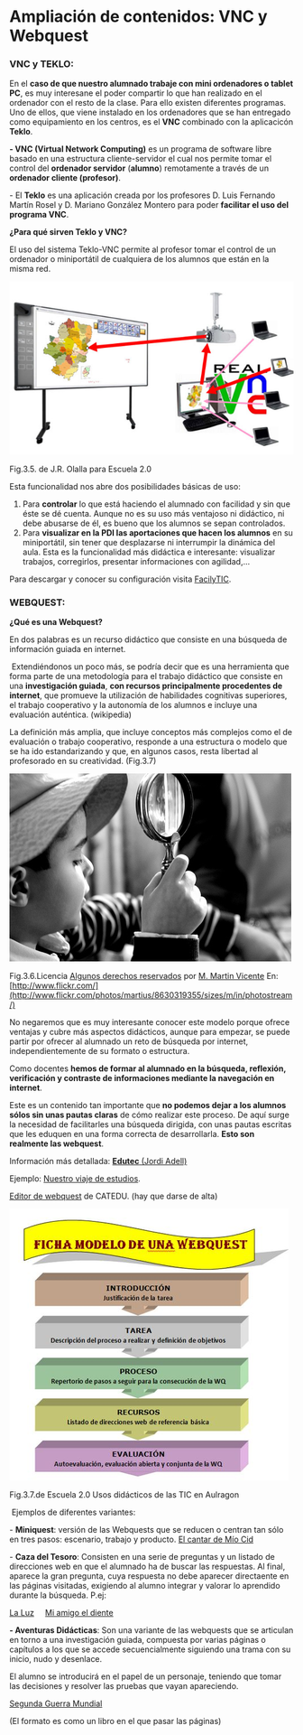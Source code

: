 # Ampliación de contenidos: VNC y Webquest

### VNC y TEKLO:

En el **caso de que nuestro alumnado trabaje con mini ordenadores o tablet PC**, es muy interesane el poder compartir lo que han realizado en el ordenador con el resto de la clase. Para ello existen diferentes programas. Uno de ellos, que viene instalado en los ordenadores que se han entregado como equipamiento en los centros, es el **VNC** combinado con la aplicacicón **Teklo**.

**\- VNC (Virtual Network Computing)** es un programa de software libre basado en una estructura cliente-servidor el cual nos permite tomar el control del **ordenador servidor** (**alumno**) remotamente a través de un **ordenador cliente (profesor)**.

\- El **Teklo** es una aplicación creada por los profesores D. Luis Fernando Martín Rosel y D. Mariano González Montero para poder **facilitar el uso del programa VNC**.

**¿Para qué sirven Teklo y VNC?**

El uso del sistema Teklo-VNC permite al profesor tomar el control de un ordenador o miniportátil de cualquiera de los alumnos que están en la misma red.


![vnc](img/vnc.jpg)


Fig.3.5. de J.R. Olalla para Escuela 2.0

Esta funcionalidad nos abre dos posibilidades básicas de uso:

1.  Para **controlar** lo que está haciendo el alumnado con facilidad y sin que éste se dé cuenta. Aunque no es su uso más ventajoso ni didáctico, ni debe abusarse de él, es bueno que los alumnos se sepan controlados.
2.  Para **visualizar en la PDI las aportaciones que hacen los alumnos** en su miniportátil, sin tener que desplazarse ni interrumpir la dinámica del aula. Esta es la funcionalidad más didáctica e interesante: visualizar trabajos, corregirlos, presentar informaciones con agilidad,...

Para descargar y conocer su configuración visita [FacilyTIC](http://www.catedu.es/facilytic/2013/04/30/control-del-aula/).

### WEBQUEST:

**¿Qué es una Webquest?**

En dos palabras es un recurso didáctico que consiste en una búsqueda de información guiada en internet.

 Extendiéndonos un poco más, se podría decir que es una herramienta que forma parte de una metodología para el trabajo didáctico que consiste en una **investigación guiada**, **con recursos principalmente procedentes de internet**, que promueve la utilización de habilidades cognitivas superiores, el trabajo cooperativo y la autonomía de los alumnos e incluye una evaluación auténtica. (wikipedia)

La definición más amplia, que incluye conceptos más complejos como el de evaluación o trabajo cooperativo, responde a una estructura o modelo que se ha ido estandarizando y que, en algunos casos, resta libertad al profesorado en su creatividad. (Fig.3.7)


![webquest](img/webquest.jpg)


Fig.3.6.Licencia [Algunos derechos reservados](http://creativecommons.org/licenses/by/2.0/ "Attribution License") por [M. Martin Vicente](http://www.flickr.com/photos/martius/) En: [http://www.flickr.com/](http://www.flickr.com/photos/martius/8630319355/sizes/m/in/photostream/)

No negaremos que es muy interesante conocer este modelo porque ofrece ventajas y cubre más aspectos didácticos, aunque para empezar, se puede partir por ofrecer al alumnado un reto de búsqueda por internet, independientemente de su formato o estructura.

Como docentes **hemos de formar al alumnado en la búsqueda, reflexión, verificación y contraste de informaciones mediante la navegación en internet**. 

Este es un contenido tan importante que **no podemos dejar a los alumnos sólos sin unas pautas claras** de cómo realizar este proceso. De aquí surge la necesidad de facilitarles una búsqueda dirigida, con unas pautas escritas que les eduquen en una forma correcta de desarrollarla. **Esto son realmente las webquest**.

Información más detallada: [**Edutec** (Jordi Adell)](http://www.uib.es/depart/gte/edutec-e/revelec17/adell_16a.htm)

Ejemplo: [Nuestro viaje de estudios](http://catedu.es/crear_wq/wq/home/2060/).

[Editor de webquest](http://catedu.es/crear_wq/z_usuarios/ingreso_usuarios.php) de CATEDU. (hay que darse de alta)


![webquest1](img/webquest1.JPG)


Fig.3.7.de Escuela 2.0 Usos didácticos de las TIC en Aulragon

 Ejemplos de diferentes variantes:

\- **Miniquest**: versión de las Webquests que se reducen o centran tan sólo en tres pasos: escenario, trabajo y producto. [El cantar de Mío Cid](http://www.juntadeandalucia.es/averroes/sanwalabonso/wqyct/mq_elcidcampeador/trabajo.htm)

\- **Caza del Tesoro**: Consisten en una serie de preguntas y un listado de direcciones web en que el alumnado ha de buscar las respuestas. Al final, aparece la gran pregunta, cuya respuesta no debe aparecer directaente en las páginas visitadas, exigiendo al alumno integrar y valorar lo aprendido durante la búsqueda. P.ej:

[La Luz](http://www.aula21.net/cazas/cazasaula21/la_luz.html)     [Mi amigo el diente](http://perso.wanadoo.es/alhero/mipag/cazas/a_dientes/noabrir.html)

**\- Aventuras Didácticas**: Son una variante de las webquests que se articulan en torno a una investigación guiada, compuesta por varias páginas o capítulos a los que se accede secuencialmente siguiendo una trama con su inicio, nudo y desenlace.

El alumno se introducirá en el papel de un personaje, teniendo que tomar las decisiones y resolver las pruebas que vayan apareciendo.

[Segunda Guerra Mundial](http://corcosuk.wix.com/aventura-didactica)

(El formato es como un libro en el que pasar las páginas)

